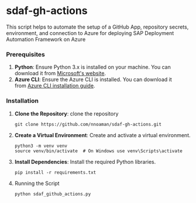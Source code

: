 # sdaf-gh-actions

This script helps to automate the setup of a GitHub App, repository secrets, environment, and connection to Azure for deploying SAP Deployment Automation Framework on Azure

### Prerequisites

1. **Python**: Ensure Python 3.x is installed on your machine. You can download it from [Microsoft's website](https://www.python.org/downloads/).
2. **Azure CLI**: Ensure the Azure CLI is installed. You can download it from [Azure CLI installation guide](https://learn.microsoft.com/en-us/cli/azure/install-azure-cli).

### Installation

1. **Clone the Repository**: clone the repository

    `git clone https://github.com/nnoaman/sdaf-gh-actions.git`

2. **Create a Virtual Environment**: Create and activate a virtual environment.

    `python3 -m venv venv`
    `source venv/bin/activate  # On Windows use venv\Scripts\activate`

3. **Install Dependencies**: Install the required Python libraries.

    `pip install -r requirements.txt`

4. Running the Script

    `python sdaf_github_actions.py`
